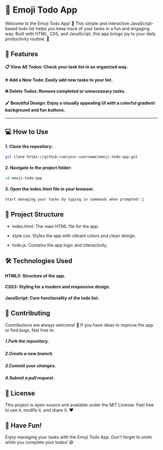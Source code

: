 # 📝 Emoji Todo App

Welcome to the Emoji Todo App! 🎉 This simple and interactive JavaScript-based todo list helps you keep track of your tasks in a fun and engaging way. Built with HTML, CSS, and JavaScript, this app brings joy to your daily productivity routine. 🚀

## 🎯 Features

####  📋 View All Todos: Check your task list in an organized way.

#### ➕ Add a New Todo: Easily add new tasks to your list.

#### ❌ Delete Todos: Remove completed or unnecessary tasks.

#### 🖌️ Beautiful Design: Enjoy a visually appealing UI with a colorful gradient background and fun buttons.
---

## 💻 How to Use

#### 1. Clone the repository:
```bash
git clone https://github.com/your-username/emoji-todo-app.git
```

#### 2. Navigate to the project folder:
```bash
cd emoji-todo-app
```

#### 3. Open the index.html file in your browser.
```bash
Start managing your tasks by typing in commands when prompted! 🎉
```

## 📂 Project Structure

- index.html: The main HTML file for the app.

- style.css: Styles the app with vibrant colors and clean design.

- todo.js: Contains the app logic and interactivity.

## 🛠️ Technologies Used

#### HTML5: Structure of the app.

#### CSS3: Styling for a modern and responsive design.

#### JavaScript: Core functionality of the todo list.

## 🌟 Contributing

Contributions are always welcome! 🙌 If you have ideas to improve the app or find bugs, feel free to:

##### 1.Fork the repository.

##### 2.Create a new branch.

##### 3.Commit your changes.

##### 4.Submit a pull request.

## 📜 License

This project is open-source and available under the MIT License. Feel free to use it, modify it, and share it. ❤️

## 🥳 Have Fun!

Enjoy managing your tasks with the Emoji Todo App. Don't forget to smile while you complete your todos! 😄

